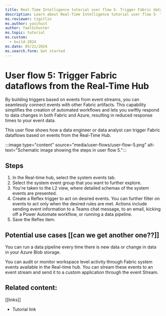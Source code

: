 ```yaml
---
title: Real-Time Intelligence tutorial user flow 5- Trigger Fabric dataflows from the Real-Time Hub
description: Learn about Real-Time Intelligence tutorial user flow 5- Trigger Fabric dataflows from the Real-Time Hub in Microsoft Fabric.
ms.reviewer: tzgitlin
ms.author: yaschust
author: YaelSchuster
ms.topic: tutorial
ms.custom:
  - build-2024
ms.date: 05/21/2024
ms.search.form: Get started
---
```


# User flow 5: Trigger Fabric dataflows from the Real-Time Hub

By building triggers based on events from event streams, you can
seamlessly connect events with other Fabric artifacts. This capability
simplifies the creation of automated workflows and lets you swiftly
respond to data changes in both Fabric and Azure, resulting in reduced
response times to your event data.

This user flow shows how a data engineer or data analyst can trigger
Fabric dataflows based on events from the Real-Time Hub.

:::image type="content" source="media/user-flows/user-flow-5.png" alt-text="Schematic image showing the steps in user flow 5.":::

## Steps

1. In the Real-time hub, select the system events tab.
1. Select the system event group that you want to further explore.
1. You're taken to the L2 view, where detailed schemas of the system
    events are presented.
1. Create a Reflex trigger to act on desired events. You can further
    filter on events to act only when the desired rules are met. Actions
    include sending event information to a Teams chat message, to an
    email, kicking off a Power Automate workflow, or running a data
    pipeline.
1. Save the Reflex item.

## Potential use cases \[\[can we get another one??\]\] 

You can run a data pipeline every time there is new data or change in
data in your Azure Blob storage.

You can audit or monitor workspace level activity through Fabric system
events available in the Real-time hub. You can stream these events
to an event stream and send it to a custom application through the event
Stream.

## Related content:

\[\[links\]\]

-   Tutorial link
